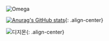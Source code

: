 ![Omega](https://user-images.githubusercontent.com/119566396/205268881-5b5c90c0-df20-4222-918e-dbfdf3337b02.gif)

[![Anurag's GitHub stats](https://github-readme-stats.vercel.app/api?username=usg)](https://github.com/anuraghazra/github-readme-stats){: .align-center}

![디지몬](https://user-images.githubusercontent.com/119566396/205269289-5469fa86-2165-4c13-99e0-10b6d7b53ecf.gif){: .align-center}